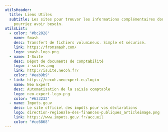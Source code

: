 ```yaml
---
utilsHeader:
  title: Liens Utiles
  subtitle: Les sites pour trouver les informations complémentaires dont vous
    pourriez avoir besoin.
utilsList:
  - color: "#bc2828"
    name: Smash
    desc: Transfert de fichiers volumineux. Simple et sécurisé.
    link: https://fromsmash.com/
    logo: smash-logo.png
  - name: I-Suite
    desc: Dépot de documents de comptabilité
    logo: i-suites.png
    link: http://isuite.necoh.fr/
    color: "#eab9b9"
  - link: https://necoh.neoexpert.eu/login
    name: Neo Expert
    desc: Automatisation de la saisie comptable
    logo: neo-expert-logo.png
    color: "#633232"
  - name: Impots.gouv
    desc: Le site officiel des impôts pour vos déclarations
    logo: direction-regionale-des-finances-publiques_articleimage.png
    link: https://www.impots.gouv.fr/accueil
    color: "#ce6868"
---
```

